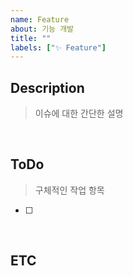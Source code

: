 ```yaml
---
name: Feature
about: 기능 개발
title: ""
labels: ["✨ Feature"]
---
```


## Description

> 이슈에 대한 간단한 설명

 <br>

## ToDo

> 구체적인 작업 항목

- [ ]

<br>

## ETC
